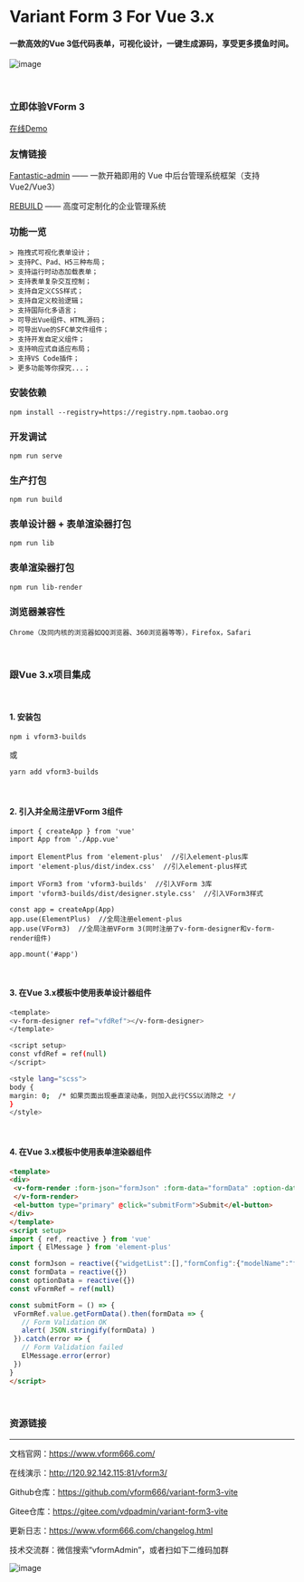 # Variant Form 3 For Vue 3.x
#### 一款高效的Vue 3低代码表单，可视化设计，一键生成源码，享受更多摸鱼时间。

![image](https://ks3-cn-beijing.ksyuncs.com/vform-static/img/vform_demo.gif)

<br/>

### 立即体验VForm 3
[在线Demo](http://120.92.142.115:81/vform3/)
 
### 友情链接
[Fantastic-admin](https://hooray.gitee.io/fantastic-admin/) —— 一款开箱即用的 Vue 中后台管理系统框架（支持Vue2/Vue3）
 
[REBUILD](https://getrebuild.com/) —— 高度可定制化的企业管理系统

### 功能一览
```
> 拖拽式可视化表单设计；
> 支持PC、Pad、H5三种布局；
> 支持运行时动态加载表单；
> 支持表单复杂交互控制；
> 支持自定义CSS样式；
> 支持自定义校验逻辑；
> 支持国际化多语言；
> 可导出Vue组件、HTML源码；
> 可导出Vue的SFC单文件组件；
> 支持开发自定义组件；
> 支持响应式自适应布局；
> 支持VS Code插件；
> 更多功能等你探究...；
```

### 安装依赖
```
npm install --registry=https://registry.npm.taobao.org
```

### 开发调试
```
npm run serve
```

### 生产打包
```
npm run build
```

### 表单设计器 + 表单渲染器打包
```
npm run lib
```

### 表单渲染器打包
```
npm run lib-render
```

### 浏览器兼容性
```Chrome（及同内核的浏览器如QQ浏览器、360浏览器等等），Firefox，Safari```

<br/>

### 跟Vue 3.x项目集成

<br/>

#### 1. 安装包
```bash
npm i vform3-builds
```
或
```bash
yarn add vform3-builds
```

<br/>

#### 2. 引入并全局注册VForm 3组件
```
import { createApp } from 'vue'
import App from './App.vue'

import ElementPlus from 'element-plus'  //引入element-plus库
import 'element-plus/dist/index.css'  //引入element-plus样式

import VForm3 from 'vform3-builds'  //引入VForm 3库
import 'vform3-builds/dist/designer.style.css'  //引入VForm3样式

const app = createApp(App)
app.use(ElementPlus)  //全局注册element-plus
app.use(VForm3)  //全局注册VForm 3(同时注册了v-form-designer和v-form-render组件)

app.mount('#app')
```

<br/>

#### 3. 在Vue 3.x模板中使用表单设计器组件
```bash
<template>
<v-form-designer ref="vfdRef"></v-form-designer>
</template>

<script setup>
const vfdRef = ref(null)
</script>

<style lang="scss">
body {
margin: 0;  /* 如果页面出现垂直滚动条，则加入此行CSS以消除之 */
}
</style>
```

<br/>

#### 4. 在Vue 3.x模板中使用表单渲染器组件
```html
<template>
<div>
 <v-form-render :form-json="formJson" :form-data="formData" :option-data="optionData" ref="vFormRef">
 </v-form-render>
 <el-button type="primary" @click="submitForm">Submit</el-button>
</div>
</template>
<script setup>
import { ref, reactive } from 'vue'
import { ElMessage } from 'element-plus'

const formJson = reactive({"widgetList":[],"formConfig":{"modelName":"formData","refName":"vForm","rulesName":"rules","labelWidth":80,"labelPosition":"left","size":"","labelAlign":"label-left-align","cssCode":"","customClass":"","functions":"","layoutType":"PC","jsonVersion":3,"onFormCreated":"","onFormMounted":"","onFormDataChange":""}})
const formData = reactive({})
const optionData = reactive({})
const vFormRef = ref(null)

const submitForm = () => {
 vFormRef.value.getFormData().then(formData => {
   // Form Validation OK
   alert( JSON.stringify(formData) )
 }).catch(error => {
   // Form Validation failed
   ElMessage.error(error)
 })
}
</script>
```

<br/>

### 资源链接
<hr>

文档官网：<a href="https://www.vform666.com/" target="_blank">https://www.vform666.com/</a>

在线演示：<a href="http://120.92.142.115:81/vform3/" target="_blank">http://120.92.142.115:81/vform3/</a>

Github仓库：<a href="https://github.com/vform666/variant-form3-vite" target="_blank">https://github.com/vform666/variant-form3-vite</a>

Gitee仓库：<a href="https://gitee.com/vdpadmin/variant-form3-vite" target="_blank">https://gitee.com/vdpadmin/variant-form3-vite</a>

更新日志：<a href="https://www.vform666.com/changelog.html" target="_blank">https://www.vform666.com/changelog.html</a>

技术交流群：微信搜索“vformAdmin”，或者扫如下二维码加群

![image](https://ks3-cn-beijing.ksyuncs.com/vform-static/img/vx-qrcode-242.png)
